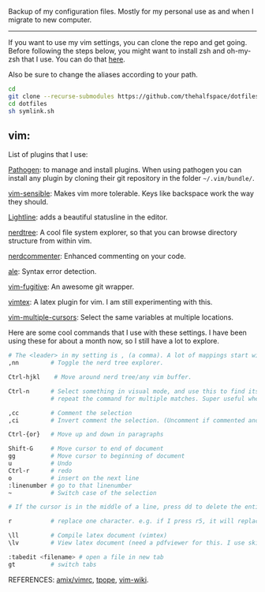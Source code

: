 Backup of my configuration files. Mostly for my personal use as and when I migrate to new computer.

---------
If you want to use my vim settings, you can clone the repo and get going. Before following the steps below, you might want to install zsh and oh-my-zsh that I use. You can do that [here](http://www.boekhoff.info/how-to-install-zsh-and-oh-my-zsh/).

Also be sure to change the aliases according to your path.

``` bash
cd
git clone --recurse-submodules https://github.com/thehalfspace/dotfiles
cd dotfiles
sh symlink.sh
```


## vim: 

List of plugins that I use:

[Pathogen](https://github.com/tpope/vim-pathogen): to manage and install plugins. When using pathogen you can install any plugin by cloning their git repository in the folder `~/.vim/bundle/`.

[vim-sensible](https://github.com/tpope/vim-sensible): Makes vim more tolerable. Keys like backspace work the way they should. 

[Lightline](https://github.com/itchyny/lightline.vim): adds a beautiful statusline in the editor.

[nerdtree](https://github.com/scrooloose/nerdtree): A cool file system explorer, so that you can browse directory structure from within vim.

[nerdcommenter](https://github.com/scrooloose/nerdcommenter): Enhanced commenting on your code.

[ale](https://github.com/w0rp/alr): Syntax error detection.

[vim-fugitive](https://github.com/tpope/vim-fugitive): An awesome git wrapper.

[vimtex](https://github.com/lervag/vimtex): A latex plugin for vim. I am still experimenting with this.

[vim-multiple-cursors](https://github.com/terryma/vim-multiple-cursors): Select the same variables at multiple locations.


Here are some cool commands that I use with these settings. I have been using these for about a month now, so I still have a lot to explore.
``` bash
# The <leader> in my setting is , (a comma). A lot of mappings start with <leader> and comma should be used for any reference to <leader>.
,nn         # Toggle the nerd tree explorer.

Ctrl-hjkl    # Move around nerd tree/any vim buffer.

Ctrl-n      # Select something in visual mode, and use this to find its next match. 
            # repeat the command for multiple matches. Super useful when I want to edit the same word on multiple lines.

,cc         # Comment the selection
,ci         # Invert comment the selection. (Uncomment if commented and vice versa)

Ctrl-{or}   # Move up and down in paragraphs

Shift-G     # Move cursor to end of document
gg          # Move cursor to beginning of document
u           # Undo
Ctrl-r      # redo
o           # insert on the next line
:linenumber # go to that linenumber
~           # Switch case of the selection

# If the cursor is in the middle of a line, press dd to delete the entire line. Press C to delete from the cursor position to end of line. Press ce to delete word.

r           # replace one character. e.g. if I press r5, it will replace the existing character with 5.

\ll         # Compile latex document (vimtex)
\lv         # View latex document (need a pdfviewer for this. I use skim)

:tabedit <filename> # open a file in new tab
gt          # switch tabs
```

REFERENCES:
[amix/vimrc](https://github.com/amix/vimrc),
[tpope](https://github.com/tpope),
[vim-wiki](http://vim.wikia.com/wiki/Vim_Tips_Wiki).
